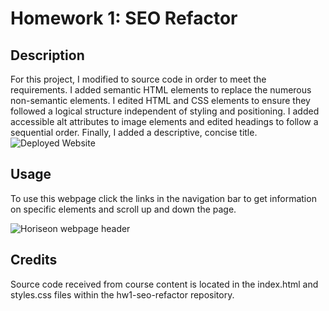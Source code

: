 # Homework 1: SEO Refactor

## Description
For this project, I modified to source code in order to meet the requirements. I added semantic HTML elements to replace the numerous non-semantic elements. I edited HTML and CSS elements to ensure they followed a logical structure independent of styling and positioning.
I added accessible alt attributes to image elements and edited headings to follow a sequential order. Finally, I added a descriptive, concise title.
![Deployed Website](https://kaitlynmooney.github.io/hw1-seo-refactor/)

## Usage
To use this webpage click the links in the navigation bar to get information on specific elements and scroll up and down the page.

![Horiseon webpage header](assets/images/hw1-seo-refactor-screenshot.png)
   

## Credits
Source code received from course content is located in the index.html and styles.css files within the hw1-seo-refactor repository.
